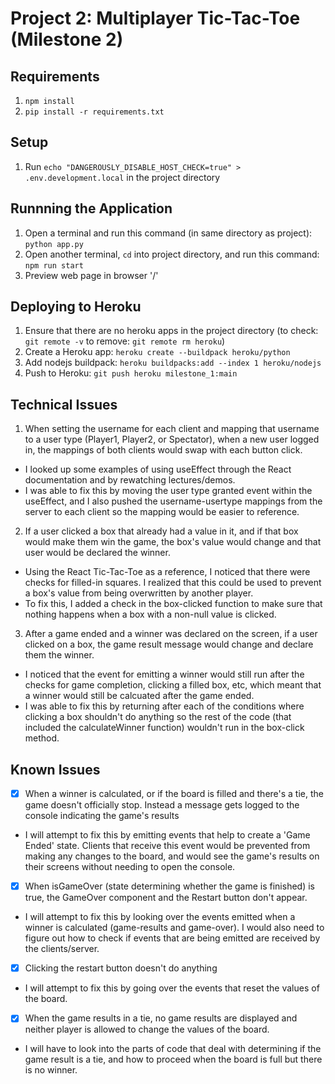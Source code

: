 # Project 2: Multiplayer Tic-Tac-Toe (Milestone 2)


## Requirements
1. `npm install`
2. `pip install -r requirements.txt`

## Setup
1. Run `echo "DANGEROUSLY_DISABLE_HOST_CHECK=true" > .env.development.local` in the project directory

## Runnning the Application
1. Open a terminal and run this command (in same directory as project): `python app.py`
2. Open another terminal, `cd` into project directory, and run this command: `npm run start`
3. Preview web page in browser '/'

## Deploying to Heroku
1. Ensure that there are no heroku apps in the project directory (to check: `git remote -v` to remove: `git remote rm heroku`)
2. Create a Heroku app: `heroku create --buildpack heroku/python`
2. Add nodejs buildpack: `heroku buildpacks:add --index 1 heroku/nodejs`
3. Push to Heroku: `git push heroku milestone_1:main`

## Technical Issues
1. When setting the username for each client and mapping that username to a user type (Player1, Player2, or Spectator), when a new user logged in, the mappings of both clients would swap with each button click.
* I looked up some examples of using useEffect through the React documentation and by rewatching lectures/demos.
* I was able to fix this by moving the user type granted event within the useEffect, and I also pushed the username-usertype mappings from the server to each client so the mapping would be easier to reference.

2. If a user clicked a box that already had a value in it, and if that box would make them win the game, the box's value would change and that user would be declared the winner.
* Using the React Tic-Tac-Toe as a reference, I noticed that there were checks for filled-in squares. I realized that this could be used to prevent a box's value from being overwritten by another player.
* To fix this, I added a check in the box-clicked function to make sure that nothing happens when a box with a non-null value is clicked.

3. After a game ended and a winner was declared on the screen, if a user clicked on a box, the game result message would change and declare them the winner.
* I noticed that the event for emitting a winner would still run after the checks for game completion, clicking a filled box, etc, which meant that a winner would still be calcuated after the game ended.
* I was able to fix this by returning after each of the conditions where clicking a box shouldn't do anything so the rest of the code (that included the calculateWinner function) wouldn't run in the box-click method.

## Known Issues
- [x] When a winner is calculated, or if the board is filled and there's a tie, the game doesn't officially stop. Instead a message gets logged to the console indicating the game's results 
* I will attempt to fix this by emitting events that help to create a 'Game Ended' state. Clients that receive this event would be prevented from making any changes to the board, and would see the game's results on their screens without needing to open the console.
- [x] When isGameOver (state determining whether the game is finished) is true, the GameOver component and the Restart button don't appear.
* I will attempt to fix this by looking over the events emitted when a winner is calculated (game-results and game-over). I would also need to figure out how to check if events that are being emitted are received by the clients/server. 
- [x] Clicking the restart button doesn't do anything
* I will attempt to fix this by going over the events that reset the values of the board. 
- [x] When the game results in a tie, no game results are displayed and neither player is allowed to change the values of the board.
* I will have to look into the parts of code that deal with determining if the game result is a tie, and how to proceed when the board is full but there is no winner.
